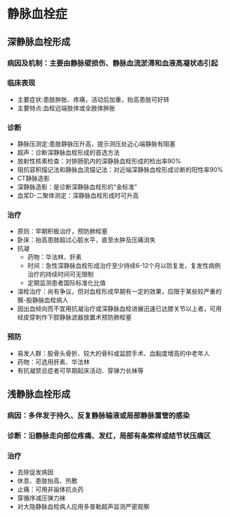# 静脉血栓症
## 深静脉血栓形成
### 病因及机制：主要由静脉壁损伤、静脉血流淤滞和血液高凝状态引起
### 临床表现
- 主要症状:患肢肿胀、疼痛，活动后加重，抬高患肢可好转
- 主要特点:血栓远端肢体或全肢体肿胀
### 诊断
- 静脉压测定:患肢静脉压升高，提示测压处近心端静脉有阻塞
- 超声：诊断深静脉血栓形成的首选方法
- 放射性核素检查：对排肠肌内的深静脉血栓形成的检出率90%
- 阻抗容积描记法和静脉血流描记法：对近端深静脉血栓形成诊断的阳性率90%
- CT静脉造影
- 深静脉造影：是诊断深静脉血栓形的“金标准”
- 血浆D-二聚体测定：深静脉血栓形成时可升高
### 治疗
- 原则：早期积极治疗，预防肺栓塞
- 卧床：抬高患肢超过心脏水平，直至水肿及压痛消失
- 抗凝
  - 药物：华法林、肝素
  - 时间：急性深静脉血栓形成治疗至少持续6-12个月以防复发，复发性病例治疗的持续时间可无限制
  - 定期监测患者国际标准化比值
- 溶栓治疗：尚有争议，但对血栓形成早期有一定的效果，应限于某些较严重的髂-股静脉血栓病人
- 因出血倾向而不宜用抗凝治疗或深静脉血栓进展迅速已达膝关节以上者，可用经皮穿刺作下腔静脉滤器放置术预防肺栓塞
### 预防
- 易发人群：股骨头骨折、较大的骨科或盆腔手术、血黏度增高的中老年人
- 药物：可选用肝素、华法林
- 有抗凝禁忌症者可早期起床活动、穿弹力长袜等
## 浅静脉血栓形成
### 病因：多伴发于持久、反复静脉输液或局部静脉置管的感染
### 诊断：沿静脉走向部位疼痛、发红，局部有条索样或结节状压痛区
### 治疗
- 去除促发病因
- 休息、患肢抬高、热敷
- 止痛：可用非甾体抗炎药
- 穿循序减压弹力袜
- 对大隐静脉血栓病人应用多普勒超声监测严密观察